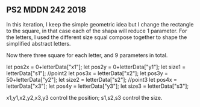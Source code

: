 ## PS2 MDDN 242 2018

In this iteration, I keep the simple geometric idea but I change the rectangle to the 
square, in that case each of the shapa will reduce 1 parameter. 
For the letters, I used the different size squal compose together to shape the simplified abstract letters.

Now there three 
square for each letter, and 9 parameters in total.

let pos2x = 0+letterData["x1"];
  let pos2y = 0+letterData["y1"];
  let size1 = letterData["s1"];
  //point2
  let pos3x = letterData["x2"];
  let pos3y = 50+letterData["y2"];
  let size2 = letterData["s2"];
  //point3
  let pos4x = letterData["x3"];
  let pos4y = letterData["y3"];
  let size3 = letterData["s3"];

x1,y1,x2,y2,x3,y3 control the position;
s1,s2,s3 control the size.
